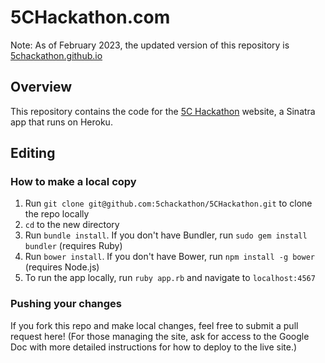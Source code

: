 # 5CHackathon.com

Note: As of February 2023, the updated version of this repository is [5chackathon.github.io](https://github.com/5chackathon/5chackathon.github.io)

## Overview

This repository contains the code for the [5C Hackathon](http://5CHackathon.com/) website, a Sinatra app that runs on Heroku.

## Editing

### How to make a local copy

1. Run `git clone git@github.com:5chackathon/5CHackathon.git` to clone the repo locally
2. `cd` to the new directory
3. Run `bundle install`. If you don't have Bundler, run `sudo gem install bundler` (requires Ruby)
4. Run `bower install`. If you don't have Bower, run `npm install -g bower` (requires Node.js)
5. To run the app locally, run `ruby app.rb` and navigate to `localhost:4567`

### Pushing your changes

If you fork this repo and make local changes, feel free to submit a pull request here! (For those managing the site, ask for access to the Google Doc with more detailed instructions for how to deploy to the live site.)
